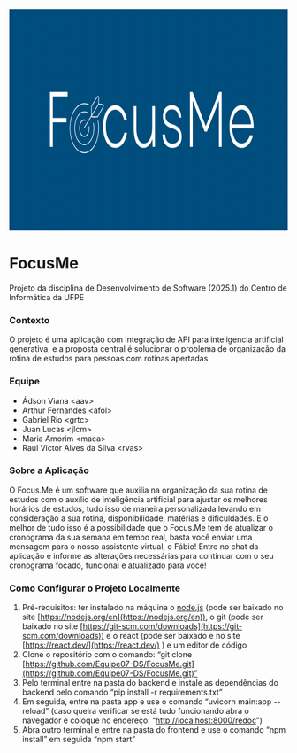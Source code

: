 <img src="assets/FocusMe-Logo.png" height="400px">

# **FocusMe**
Projeto da disciplina de Desenvolvimento de Software (2025.1) do Centro de Informática da UFPE

### **Contexto**
O projeto é uma aplicação com integração de API para inteligencia artificial generativa, e a proposta central é solucionar o problema de organização da rotina de estudos para pessoas com rotinas apertadas.

### **Equipe**
* Ádson Viana \<aav>
* Arthur Fernandes \<afol>
* Gabriel Rio \<grtc>
* Juan Lucas \<jlcm>
* Maria Amorim \<maca>
* Raul Victor Alves da Silva \<rvas>

### **Sobre a Aplicação**

O Focus.Me é um software que auxilia na organização da sua rotina de estudos com o auxílio de inteligência artificial para ajustar os melhores horários de estudos, tudo isso de maneira personalizada levando em consideração a sua rotina, disponibilidade, matérias e dificuldades. E o melhor de tudo isso é a possibilidade que o Focus.Me tem de atualizar o cronograma da sua semana em tempo real, basta você enviar uma mensagem para o nosso assistente virtual, o Fábio! Entre no chat da aplicação e informe as alterações necessárias para continuar com o seu cronograma focado, funcional e atualizado para você!
### **Como Configurar o Projeto Localmente**

1. Pré-requisitos: ter instalado na máquina o [node.js](http://node.js) (pode ser baixado no site [https://nodejs.org/en](https://nodejs.org/en)), o git (pode ser baixado no site [https://git-scm.com/downloads](https://git-scm.com/downloads)) e o react (pode ser baixado e no site [https://react.dev/](https://react.dev/) ) e um editor de código
2. Clone o repositório com o comando: “git clone [https://github.com/Equipe07-DS/FocusMe.git](https://github.com/Equipe07-DS/FocusMe.git)”
3. Pelo terminal entre na pasta do backend e instale as dependências do backend pelo comando  “pip install \-r requirements.txt”
4. Em seguida, entre na pasta app e use o comando “uvicorn main:app  \--reload” (caso queira verificar se está tudo funcionando abra o navegador e coloque no endereço: “[http://localhost:8000/redoc](http://localhost:8000/redoc)”)
5. Abra outro terminal e entre na pasta do frontend e use o comando “npm install” em seguida “npm start”
